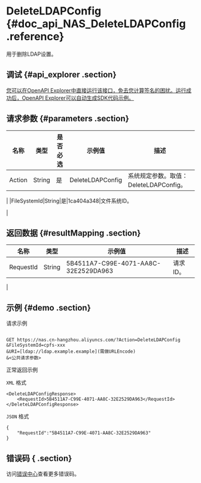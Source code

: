 # DeleteLDAPConfig {#doc_api_NAS_DeleteLDAPConfig .reference}

用于删除LDAP设置。

## 调试 {#api_explorer .section}

[您可以在OpenAPI Explorer中直接运行该接口，免去您计算签名的困扰。运行成功后，OpenAPI Explorer可以自动生成SDK代码示例。](https://api.aliyun.com/#product=NAS&api=DeleteLDAPConfig&type=RPC&version=2017-06-26)

## 请求参数 {#parameters .section}

|名称|类型|是否必选|示例值|描述|
|--|--|----|---|--|
|Action|String|是|DeleteLDAPConfig|系统规定参数。取值：DeleteLDAPConfig。

 |
|FileSystemId|String|是|1ca404a348|文件系统ID。

 |

## 返回数据 {#resultMapping .section}

|名称|类型|示例值|描述|
|--|--|---|--|
|RequestId|String|5B4511A7-C99E-4071-AA8C-32E2529DA963|请求ID。

 |

## 示例 {#demo .section}

请求示例

``` {#request_demo}

GET https://nas.cn-hangzhou.aliyuncs.com/?Action=DeleteLDAPConfig
&FileSystemId=cpfs-xxx
&URI=[ldap://ldap.example.example](需做URLEncode)
&<公共请求参数>

```

正常返回示例

`XML` 格式

``` {#xml_return_success_demo}
<DeleteLDAPConfigResponse>
    <RequestId>5B4511A7-C99E-4071-AA8C-32E2529DA963</RequestId>
</DeleteLDAPConfigResponse>
```

`JSON` 格式

``` {#json_return_success_demo}
{
	"RequestId":"5B4511A7-C99E-4071-AA8C-32E2529DA963"
}
```

## 错误码 { .section}

访问[错误中心](https://error-center.aliyun.com/status/product/NAS)查看更多错误码。

